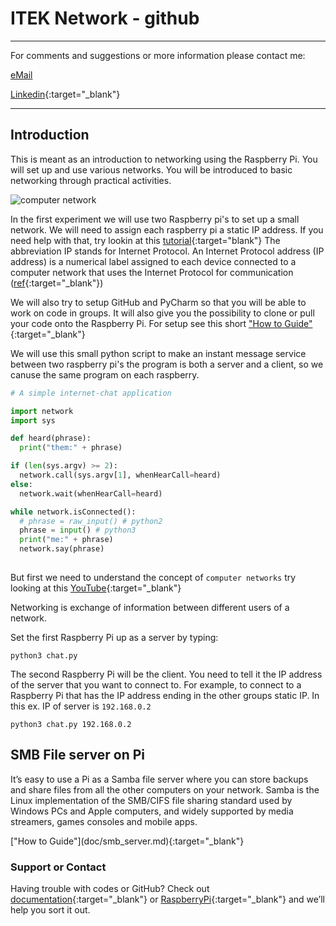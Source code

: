 # ITEK Network - github

______
For comments and suggestions or more information please contact me:

[eMail](mailto:hans@eaaa.dk)

[Linkedin](https://www.linkedin.com/in/hansjeppesen/){:target="_blank"}

______

## <span>Introduction</span>


This is meant as an introduction to networking using the Raspberry Pi. You will set up and use various networks. You will be introduced to basic networking through practical activities.

![computer network](/ITEK_01_network/images/network-cable-ethernet-computer-159304.jpeg)

In the first experiment we will use two Raspberry pi's to set up a small network. We will need to assign each raspberry pi a static IP address. If you need help with that, try lookin at this [tutorial](https://www.modmypi.com/blog/how-to-give-your-raspberry-pi-a-static-ip-address-update){:target="blank"}
The abbreviation IP stands for Internet Protocol. An Internet Protocol address (IP address) is a numerical label assigned to each device connected to a computer network that uses the Internet Protocol for communication ([ref](https://tools.ietf.org/html/rfc760){:target="_blank"})

We will also try to setup GitHub and PyCharm so that you will be able to work on code in groups. It will also give you the possibility to clone or pull your code onto the Raspberry Pi. For setup see this short ["How to Guide"](doc/git_pycharm.md){:target="_blank"}

We will use this small python script to make an instant message service between two raspberry pi's the program is both a server and a client, so we canuse the same program on each raspberry.

```python
# A simple internet-chat application

import network
import sys

def heard(phrase):
  print("them:" + phrase)

if (len(sys.argv) >= 2):
  network.call(sys.argv[1], whenHearCall=heard)
else:  
  network.wait(whenHearCall=heard)

while network.isConnected():
  # phrase = raw_input() # python2
  phrase = input() # python3
  print("me:" + phrase)
  network.say(phrase)
  
```

But first we need to understand the concept of ```computer networks``` try looking at this [YouTube](https://www.youtube.com/watch?v=kNJZ-v263zc){:target="_blank"}

Networking is exchange of information between different users of a network.

Set the first Raspberry Pi up as a server by typing:

```python3 chat.py```

The second Raspberry Pi will be the client. You need to tell it the IP address of the server that you want to connect to. For example, to connect to a Raspberry Pi that has the IP address ending in the other groups static IP. In this ex. IP of server is ```192.168.0.2```

```python3 chat.py 192.168.0.2```

## <span>SMB File server on Pi</span>

It’s easy to use a Pi as a Samba file server where you can store backups and share files from all the other computers on your network.
Samba is the Linux implementation of the SMB/CIFS file sharing standard used by Windows PCs and Apple computers, and widely supported by media streamers, games consoles and mobile apps.

 <div class="arrow-right"></div>["How to Guide"](doc/smb_server.md){:target="_blank"}

### Support or Contact

Having trouble with codes or GitHub? Check out [documentation](https://help.github.com/categories/github-pages-basics/){:target="_blank"} or [RaspberryPi](https://www.raspberrypi.org/documentation/){:target="_blank"} and we’ll help you sort it out.
